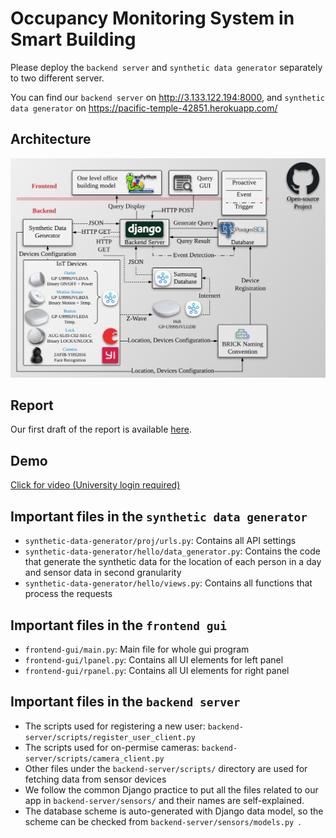 # Occupancy Monitoring System in Smart Building

Please deploy the `backend server` and `synthetic data generator` separately to two different server.

You can find our `backend server` on http://3.133.122.194:8000, and `synthetic data generator` on https://pacific-temple-42851.herokuapp.com/

## Architecture

![Architecture](/architecture.png)

## Report

Our first draft of the report is available [here](/Report-Draft.pdf).

## Demo

[Click for video (University login required)](https://drive.google.com/open?id=1NfoVn2cnpcxLPgdQ5m2riQiNsxhwE5CV)

## Important files in the `synthetic data generator`
+ `synthetic-data-generator/proj/urls.py`: Contains all API settings
+ `synthetic-data-generator/hello/data_generator.py`: Contains the code that generate the synthetic data for the location of each person in a day and sensor data in second granularity
+ `synthetic-data-generator/hello/views.py`: Contains all functions that process the requests

## Important files in the `frontend gui`
+ `frontend-gui/main.py`: Main file for whole gui program
+ `frontend-gui/lpanel.py`: Contains all UI elements for left panel
+ `frontend-gui/rpanel.py`: Contains all UI elements for right panel

## Important files in the `backend server`
+ The scripts used for registering a new user: `backend-server/scripts/register_user_client.py`
+ The scripts used for on-permise cameras: `backend-server/scripts/camera_client.py`
+ Other files under the `backend-server/scripts/` directory are used for fetching data from sensor devices
+ We follow the common Django practice to put all the files related to our app in `backend-server/sensors/` and their names are self-explained.
+ The database scheme is auto-generated with Django data model, so the scheme can be checked from `backend-server/sensors/models.py `.
